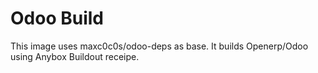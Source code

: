 Odoo Build
============
This image uses maxc0c0s/odoo-deps as base. It builds Openerp/Odoo using Anybox Buildout receipe.
